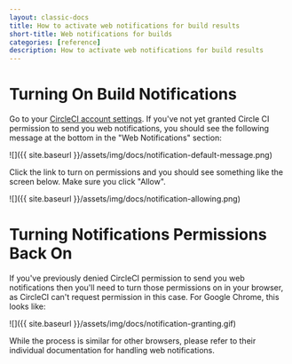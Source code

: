 ```yaml
---
layout: classic-docs
title: How to activate web notifications for build results
short-title: Web notifications for builds
categories: [reference]
description: How to activate web notifications for build results
---
```


# Turning On Build Notifications

Go to your [CircleCI account settings](https://circleci.com/account). If you've
not yet granted Circle CI permission to send you web notifications, you should see
the following message at the bottom in the "Web Notifications" section:

![]({{ site.baseurl }}/assets/img/docs/notification-default-message.png)

Click the link to turn on permissions and you should see something like the
screen below. Make sure you click "Allow".

![]({{ site.baseurl }}/assets/img/docs/notification-allowing.png)

# Turning Notifications Permissions Back On

If you've previously denied CircleCI permission to send you web notifications
then you'll need to turn those permissions on in your browser, as CircleCI can't
request permission in this case. For Google Chrome, this looks like:

![]({{ site.baseurl }}/assets/img/docs/notification-granting.gif)

While the process is similar for other browsers, please refer to their individual
documentation for handling web notifications.
